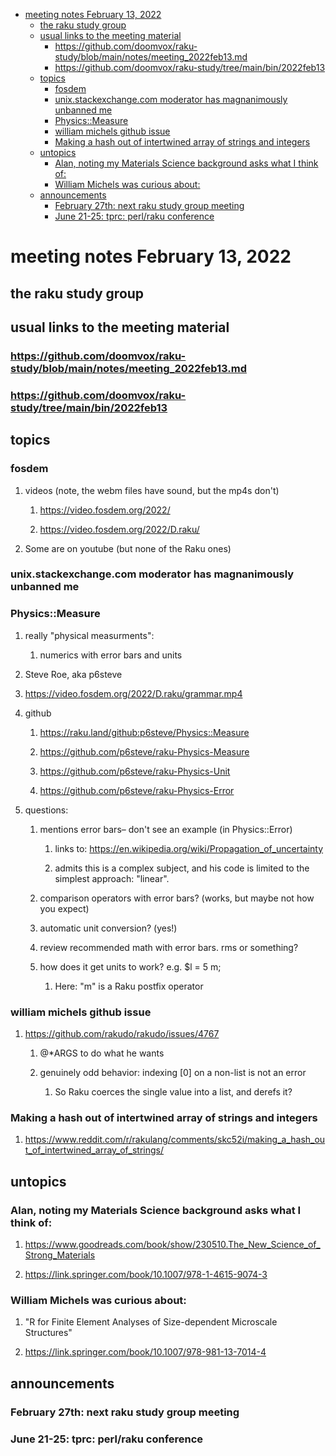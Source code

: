- [meeting notes February 13, 2022](#org79a290b)
  - [the raku study group](#org6d94bf4)
  - [usual links to the meeting material](#org479fe57)
    - [<https://github.com/doomvox/raku-study/blob/main/notes/meeting_2022feb13.md>](#org27008c3)
    - [<https://github.com/doomvox/raku-study/tree/main/bin/2022feb13>](#orgf4464d9)
  - [topics](#org7092d9a)
    - [fosdem](#org9d9ffca)
    - [unix.stackexchange.com moderator has magnanimously unbanned me](#org7f71332)
    - [Physics::Measure](#org89f3596)
    - [william michels github issue](#orgf069166)
    - [Making a hash out of intertwined array of strings and integers](#orga502f4c)
  - [untopics](#org7fddc7f)
    - [Alan, noting my Materials Science background asks what I think of:](#org3e0599e)
    - [William Michels was curious about:](#org88038e4)
  - [announcements](#org2d5c788)
    - [February 27th: next raku study group meeting](#org851ed72)
    - [June 21-25: tprc: perl/raku conference](#orgf3b1b13)


<a id="org79a290b"></a>

# meeting notes February 13, 2022


<a id="org6d94bf4"></a>

## the raku study group


<a id="org479fe57"></a>

## usual links to the meeting material


<a id="org27008c3"></a>

### <https://github.com/doomvox/raku-study/blob/main/notes/meeting_2022feb13.md>


<a id="orgf4464d9"></a>

### <https://github.com/doomvox/raku-study/tree/main/bin/2022feb13>


<a id="org7092d9a"></a>

## topics


<a id="org9d9ffca"></a>

### fosdem

1.  videos (note, the webm files have sound, but the mp4s don't)

    1.  <https://video.fosdem.org/2022/>
    
    2.  <https://video.fosdem.org/2022/D.raku/>

2.  Some are on youtube (but none of the Raku ones)


<a id="org7f71332"></a>

### unix.stackexchange.com moderator has magnanimously unbanned me


<a id="org89f3596"></a>

### Physics::Measure

1.  really "physical measurments":

    1.  numerics with error bars and units

2.  Steve Roe, aka p6steve

3.  <https://video.fosdem.org/2022/D.raku/grammar.mp4>

4.  github

    1.  <https://raku.land/github:p6steve/Physics::Measure>
    
    2.  <https://github.com/p6steve/raku-Physics-Measure>
    
    3.  <https://github.com/p6steve/raku-Physics-Unit>
    
    4.  <https://github.com/p6steve/raku-Physics-Error>

5.  questions:

    1.  mentions error bars&#x2013; don't see an example (in Physics::Error)
    
        1.  links to: <https://en.wikipedia.org/wiki/Propagation_of_uncertainty>
        
        2.  admits this is a complex subject, and his code is limited to the simplest approach: "linear".
    
    2.  comparison operators with error bars?  (works, but maybe not how you expect)
    
    3.  automatic unit conversion?  (yes!)
    
    4.  review recommended math with error bars.  rms or something?
    
    5.  how does it get units to work?  e.g. $l = 5 m;
    
        1.  Here: "m" is a Raku postfix operator


<a id="orgf069166"></a>

### william michels github issue

1.  <https://github.com/rakudo/rakudo/issues/4767>

    1.  @\*ARGS to do what he wants
    
    2.  genuinely odd behavior: indexing [0] on a non-list is not an error
    
        1.  So Raku coerces the single value into a list, and derefs it?


<a id="orga502f4c"></a>

### Making a hash out of intertwined array of strings and integers

1.  <https://www.reddit.com/r/rakulang/comments/skc52i/making_a_hash_out_of_intertwined_array_of_strings/>


<a id="org7fddc7f"></a>

## untopics


<a id="org3e0599e"></a>

### Alan, noting my Materials Science background asks what I think of:

1.  <https://www.goodreads.com/book/show/230510.The_New_Science_of_Strong_Materials>

2.  <https://link.springer.com/book/10.1007/978-1-4615-9074-3>


<a id="org88038e4"></a>

### William Michels was curious about:

1.  "R for Finite Element Analyses of Size-dependent Microscale Structures"

2.  <https://link.springer.com/book/10.1007/978-981-13-7014-4>


<a id="org2d5c788"></a>

## announcements


<a id="org851ed72"></a>

### February 27th: next raku study group meeting


<a id="orgf3b1b13"></a>

### June 21-25: tprc: perl/raku conference
